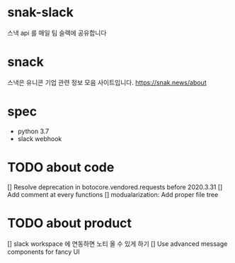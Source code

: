 # snak-slack
스낵 api 를 매일 팀 슬랙에 공유합니다

# snack
스낵은 유니콘 기업 관련 정보 모음 사이트입니다.
https://snak.news/about

# spec
- python 3.7
- slack webhook

# TODO about code
[] Resolve deprecation in botocore.vendored.requests before 2020.3.31
[] Add comment at every functions
[] modualarization: Add proper file tree

# TODO about product
[] slack workspace 에 연동하면 노티 올 수 있게 하기
[] Use advanced message components for fancy UI
